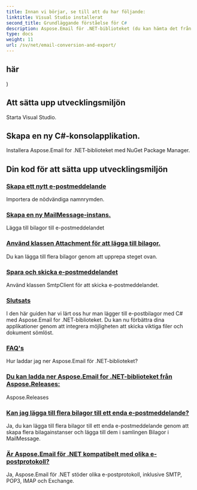 ```yaml
---
title: Innan vi börjar, se till att du har följande:
linktitle: Visual Studio installerat
second_title: Grundläggande förståelse för C#
description: Aspose.Email för .NET-biblioteket (du kan hämta det från
type: docs
weight: 11
url: /sv/net/email-conversion-and-export/
---
```


## här

)

## Att sätta upp utvecklingsmiljön

Starta Visual Studio.

## Skapa en ny C#-konsolapplikation.

Installera Aspose.Email for .NET-biblioteket med NuGet Package Manager.

## Din kod för att sätta upp utvecklingsmiljön
### [Skapa ett nytt e-postmeddelande](./customizing-mhtml-conversion-csharp-implementation/)
Importera de nödvändiga namnrymden.
### [Skapa en ny MailMessage-instans.](./effortless-email-export-to-eml-using-csharp/)
Lägga till bilagor till e-postmeddelandet
### [Använd klassen Attachment för att lägga till bilagor.](./converting-email-to-mht-with-timezone-in-csharp/)
Du kan lägga till flera bilagor genom att upprepa steget ovan.
### [Spara och skicka e-postmeddelandet](./eml-file-handling-load-and-save-operations-in-csharp/)
Använd klassen SmtpClient för att skicka e-postmeddelandet.
### [Slutsats](./converting-eml-to-msg-format-using-csharp/)
I den här guiden har vi lärt oss hur man lägger till e-postbilagor med C# med Aspose.Email for .NET-biblioteket. Du kan nu förbättra dina applikationer genom att integrera möjligheten att skicka viktiga filer och dokument sömlöst.
### [FAQ's](./csharp-guide-saving-email-as-mhtml-file/)
Hur laddar jag ner Aspose.Email för .NET-biblioteket?
### [ Du kan ladda ner Aspose.Email for .NET-biblioteket från Aspose.Releases:](./draft-message-handling-in-csharp-saving-email-as-draft/)
Aspose.Releases
### [Kan jag lägga till flera bilagor till ett enda e-postmeddelande?](./creating-html-email-files-using-csharp-save-as-html/)
Ja, du kan lägga till flera bilagor till ett enda e-postmeddelande genom att skapa flera bilagainstanser och lägga till dem i samlingen Bilagor i MailMessage.
### [Är Aspose.Email för .NET kompatibelt med olika e-postprotokoll?](./generating-oft-files-from-messages-csharp-tutorial/)
Ja, Aspose.Email för .NET stöder olika e-postprotokoll, inklusive SMTP, POP3, IMAP och Exchange.